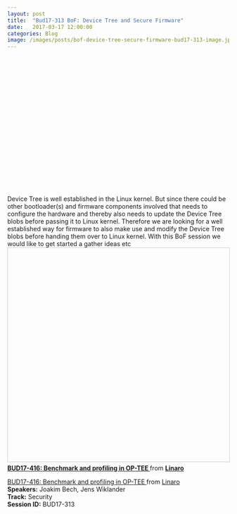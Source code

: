```yaml
---
layout: post
title:  "Bud17-313 BoF: Device Tree and Secure Firmware"
date:   2017-03-17 12:00:00
categories: Blog
image: /images/posts/bof-device-tree-secure-firmware-bud17-313-image.jpeg
---
```

<div class="embed-responsive embed-responsive-16by9">
  <iframe class="lazyload embed-responsive-item" width="560" height="315"
    src="data:image/gif;base64,R0lGODlhAQABAAAAACH5BAEKAAEALAAAAAABAAEAAAICTAEAOw==" data-src="https://www.youtube.com/embed/kbREjQS3moM" frameborder="0"
    allowfullscreen></iframe>
</div>
Device Tree is well established in the Linux kernel. But since there could be other bootloader(s) and firmware components involved that needs to configure the hardware and thereby also needs to update the Device Tree blobs before passing it to Linux kernel. Therefore we are looking for a well established way for firmware to also make use and modify the Device Tree blobs before handing them over to Linux kernel. With this BoF session we would like to get started a gather ideas etc

<div class="embed-responsive embed-responsive-16by9">

<iframe src="data:image/gif;base64,R0lGODlhAQABAAAAACH5BAEKAAEALAAAAAABAAEAAAICTAEAOw==" data-src="//www.slideshare.net/slideshow/embed_code/key/w10DZhBzHkyykA" width="595" height="485" frameborder="0" marginwidth="0" marginheight="0" scrolling="no" style="border:1px solid #CCC; border-width:1px; margin-bottom:5px; max-width: 100%;" allowfullscreen> </iframe> <div style="margin-bottom:5px"> <strong> <a href="//www.slideshare.net/linaroorg/bud17416-benchmark-and-profiling-in-optee" title="BUD17-416: Benchmark and profiling in OP-TEE " target="_blank">BUD17-416: Benchmark and profiling in OP-TEE </a> </strong> from <strong><a target="_blank" href="https://www.slideshare.net/linaroorg">Linaro</a></strong> </div>


</div>

[BUD17-416: Benchmark and profiling in OP-TEE ](https://www.slideshare.net/linaroorg/bud17416-benchmark-and-profiling-in-optee) from [Linaro](http://www.slideshare.net/linaroorg)  
**Speakers:** Joakim Bech, Jens Wiklander  
**Track:** Security  
**Session ID:** BUD17-313  
